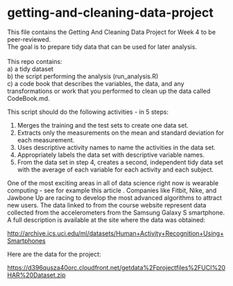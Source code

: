 # getting-and-cleaning-data-project
This file contains the Getting And Cleaning Data Project for Week 4 to be peer-reviewed.<br>
The goal is to prepare tidy data that can be used for later analysis. <br>
<br>
This repo contains:<br>
a) a tidy dataset<br>
b) the script performing the analysis (run_analysis.R)<br>
c) a code book that describes the variables, the data, and any transformations or work that you performed to clean up the data called CodeBook.md.

This script should do the following activities - in 5 steps:<br>
1. Merges the training and the test sets to create one data set.<br>
2. Extracts only the measurements on the mean and standard deviation for each measurement.<br>
3. Uses descriptive activity names to name the activities in the data set.<br>
4. Appropriately labels the data set with descriptive variable names.<br>
5. From the data set in step 4, creates a second, independent tidy data set with the average of each variable for each activity and each subject.

One of the most exciting areas in all of data science right now is wearable computing - see for example this article . Companies like Fitbit, Nike, and Jawbone Up are racing to develop the most advanced algorithms to attract new users. The data linked to from the course website represent data collected from the accelerometers from the Samsung Galaxy S smartphone. A full description is available at the site where the data was obtained:

http://archive.ics.uci.edu/ml/datasets/Human+Activity+Recognition+Using+Smartphones

Here are the data for the project:

https://d396qusza40orc.cloudfront.net/getdata%2Fprojectfiles%2FUCI%20HAR%20Dataset.zip
